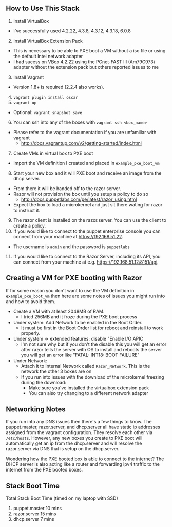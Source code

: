 ## How to Use This Stack

1. Install VirtualBox
 - I've successfully used 4.2.22, 4.3.8, 4.3.12, 4.3.18, 6.0.8
2. Install VirtualBox Extension Pack
 - This is necessary to be able to PXE boot a VM without a iso file or
   using the default Intel network adapter
 - I had sucess on VBox 4.2.22 using the PCnet-FAST III (Am79C973)
   adapter without the extension pack but others reported issues to me
3. Install Vagrant
  - Version 1.8+ is required (2.2.4 also works).
4. `vagrant plugin install oscar`
5. `vagrant up`
  - Optional: `vagrant snapshot save`
6. You can ssh into any of the boxes with `vagrant ssh <box_name>`
  - Please refer to the vagrant documentation if you are unfamiliar with vagrant
     - http://docs.vagrantup.com/v2/getting-started/index.html
7. Create VMs in virtual box to PXE boot
  - Import the VM definition I created and placed in `example_pxe_boot_vm`
8. Start your new box and it will PXE boot and receive an image from the
   dhcp server.
  - From there it will be handed off to the razor server.
  - Razor will not provision the box until you setup a policy to do so
    - http://docs.puppetlabs.com/pe/latest/razor_using.html
  - Expect the box to load a microkernel and just sit there wating for
    razor to instruct it.
9. The razor client is installed on the razor.server.  You can use
   the client to create a policy.
10. If you would like to connect to the puppet enterprise console you can
   connect from your machine at https://192.168.51.22.
  - The username is `admin` and the password is `puppetlabs`
11. If you would like to connect to the Razor Server, including its API,
   you can connect from your machine at e.g. https://192.168.51.12:8151/api.

## Creating a VM for PXE booting with Razor

If for some reason you don't want to use the VM definition in `example_pxe_boot_vm` then here are some notes of issues you might run into and how to avoid them.

  - Create a VM with at least 2048MB of RAM.
    - I tried 256MB and it froze during the PXE boot process
  - Under system: Add Network to be enabled in the Boot Order.
    - It must be first in the Boot Order list for reboot and reinstall to work properly.
  - Under system -> extended features: disable "Enable I/O APIC
    - I'm not sure why but if you don't the disable this you will get an error
      after razor tells the server with OS to install and reboots the server you
      will get an error like "FATAL: INT18: BOOT FAILURE"
  - Under Network:
    - Attach it to Internal Network called `Razor_Network`.  This is the
      network the other 3 boxes are on
    - If you run into issues with the download of the microkernel
      freezing during the download:
        - Make sure you've installed the virtualbox extension pack
        - You can also try changing to a different network adapter

## Networking Notes

If you run into any DNS issues then there's a few things to know.
The puppet.master, razor.server, and dhcp.server all have static ip
addresses assigned from the vagrant configuration.  They resolve each
other via `/etc/hosts`.  However, any new boxes you create to PXE boot
will automatically get an ip from the dhcp.server and will resolve
the razor.server via DNS that is setup on the dhcp.server.

Wondering how the PXE booted box is able to connect to the internet?
The DHCP server is also acting like a router and forwarding ipv4
traffic to the internet from the PXE booted boxes.

## Stack Boot Time

Total Stack Boot Time (timed on my laptop with SSD)
 1. puppet.master 10 mins
 2. razor.server  15 mins
 3. dhcp.server   7  mins


